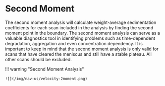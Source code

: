 # Second Moment

The second moment analysis will calculate weight-average sedimentation coefficients for each scan included in the analysis by finding the second moment point in the boundary. The second moment analysis can serve as a valuable diagnostics tool in identifying problems such as time-dependent degradation, aggregation and even concentration dependency. It is important to keep in mind that the second moment analysis is only valid for scans that have cleared the meniscus and still have a stable plateau. All other scans should be excluded.

!!! warning "Second Moment Analysis"

    ![](/img/nav-us/velocity-2moment.png)